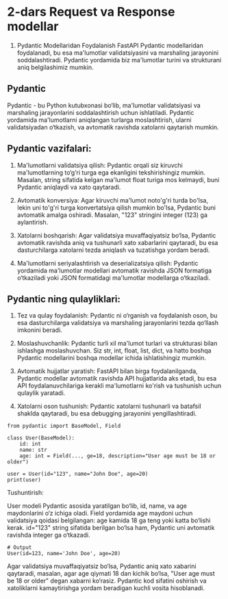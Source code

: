 # 2-dars Request va Response modellar

1. Pydantic Modellaridan Foydalanish
FastAPI Pydantic modellaridan foydalanadi, bu esa ma'lumotlar validatsiyasini va marshaling jarayonini soddalashtiradi. Pydantic yordamida biz ma'lumotlar turini va strukturani aniq belgilashimiz mumkin.

## Pydantic 
Pydantic - bu Python kutubxonasi bo‘lib, ma'lumotlar validatsiyasi va marshaling jarayonlarini soddalashtirish uchun ishlatiladi. Pydantic yordamida ma'lumotlarni aniqlangan turlarga moslashtirish, ularni validatsiyadan o‘tkazish, va avtomatik ravishda xatolarni qaytarish mumkin.

## Pydantic vazifalari:
1. Ma'lumotlarni validatsiya qilish: Pydantic orqali siz kiruvchi ma'lumotlarning to‘g‘ri turga ega ekanligini tekshirishingiz mumkin. Masalan, string sifatida kelgan ma'lumot float turiga mos kelmaydi, buni Pydantic aniqlaydi va xato qaytaradi.

2. Avtomatik konversiya: Agar kiruvchi ma'lumot noto'g'ri turda bo'lsa, lekin uni to'g'ri turga konvertatsiya qilish mumkin bo'lsa, Pydantic buni avtomatik amalga oshiradi. Masalan, "123" stringini integer (123) ga aylantirish.

3. Xatolarni boshqarish: Agar validatsiya muvaffaqiyatsiz bo‘lsa, Pydantic avtomatik ravishda aniq va tushunarli xato xabarlarini qaytaradi, bu esa dasturchilarga xatolarni tezda aniqlash va tuzatishga yordam beradi.

4. Ma'lumotlarni seriyalashtirish va deserializatsiya qilish: Pydantic yordamida ma'lumotlar modellari avtomatik ravishda JSON formatiga o‘tkaziladi yoki JSON formatidagi ma'lumotlar modellarga o‘tkaziladi.

## Pydantic ning qulayliklari:
1. Tez va qulay foydalanish: Pydantic ni o‘rganish va foydalanish oson, bu esa dasturchilarga validatsiya va marshaling jarayonlarini tezda qo‘llash imkonini beradi.

2. Moslashuvchanlik: Pydantic turli xil ma'lumot turlari va strukturasi bilan ishlashga moslashuvchan. Siz str, int, float, list, dict, va hatto boshqa Pydantic modellarini boshqa modellar ichida ishlatishingiz mumkin.

3. Avtomatik hujjatlar yaratish: FastAPI bilan birga foydalanilganda, Pydantic modellar avtomatik ravishda API hujjatlarida aks etadi, bu esa API foydalanuvchilariga kerakli ma'lumotlarni ko'rish va tushunish uchun qulaylik yaratadi.

4. Xatolarni oson tushunish: Pydantic xatolarni tushunarli va batafsil shaklda qaytaradi, bu esa debugging jarayonini yengillashtiradi.

```shell
from pydantic import BaseModel, Field

class User(BaseModel):
    id: int
    name: str
    age: int = Field(..., ge=18, description="User age must be 18 or older")

user = User(id="123", name="John Doe", age=20)
print(user)
```

Tushuntirish:

User modeli Pydantic asosida yaratilgan bo‘lib, id, name, va age maydonlarini o‘z ichiga oladi.
Field yordamida age maydoni uchun validatsiya qoidasi belgilangan: age kamida 18 ga teng yoki katta bo‘lishi kerak.
id="123" string sifatida berilgan bo‘lsa ham, Pydantic uni avtomatik ravishda integer ga o‘tkazadi.
```shell
# Output
User(id=123, name='John Doe', age=20)
```

Agar validatsiya muvaffaqiyatsiz bo‘lsa, Pydantic aniq xato xabarini qaytaradi, masalan, agar age qiymati 18 dan kichik bo‘lsa, "User age must be 18 or older" degan xabarni ko‘rasiz.
Pydantic kod sifatini oshirish va xatoliklarni kamaytirishga yordam beradigan kuchli vosita hisoblanadi.
